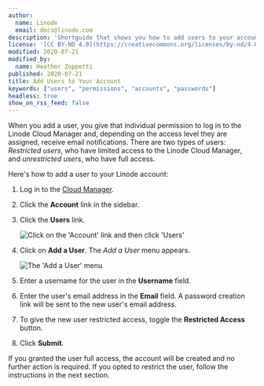 ```yaml
---
author:
  name: Linode
  email: docs@linode.com
description: 'Shortguide that shows you how to add users to your account.'
license: '[CC BY-ND 4.0](https://creativecommons.org/licenses/by-nd/4.0)'
modified: 2020-07-21
modified_by:
  name: Heather Zoppetti
published: 2020-07-21
title: Add Users to Your Account
keywords: ["users", "permissions", "accounts", "passwords"]
headless: true
show_on_rss_feed: false
---
```


When you add a user, you give that individual permission to log in to the Linode Cloud Manager and, depending on the access level they are assigned, receive email notifications. There are two types of users: *Restricted users*, who have limited access to the Linode Cloud Manager, and *unrestricted users*, who have full access.

Here's how to add a user to your Linode account:

1.  Log in to the [Cloud Manager](https://cloud.linode.com).
1.  Click the **Account** link in the sidebar.
1.  Click the **Users** link.

    ![Click on the 'Account' link and then click 'Users'](accounts-overview.png "Click on the 'Account' link and then click 'Users'")

1.  Click on **Add a User**. The *Add a User* menu appears.

    ![The 'Add a User' menu](accounts-add-a-user-menu.png "The 'Add a User' menu")

1.  Enter a username for the user in the **Username** field.
1.  Enter the user's email address in the **Email** field. A password creation link will be sent to the new user's email address.
1.  To give the new user restricted access, toggle the **Restricted Access** button.
1.  Click **Submit**.

If you granted the user full access, the account will be created and no further action is required. If you opted to restrict the user, follow the instructions in the next section.
